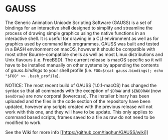 # GAUSS
The Generic Animation Unicode Scripting Software (GAUSS) is a set of bindings for an interactive shell designed to simplify and streamline the process of drawing simple graphics using the native functions in an interactive shell. It is useful for drawing in a CLI environment as well as for graphics used by command line programmes. GAUSS was built and tested in a BASH environment on macOS, however it should be compatible with most other Bourne-compatible shells as well as most Linux distributions and Unix flavours (i.e. FreeBSD). The current release is macOS specific so it will have to be installed manually on other systems by appending the contents of *gauss.bindings* to your shell profile (i.e. `FOO=$(cat gauss.bindings); echo "$FOO" >> .bash_profile`).

NOTICE: The most recent build of GAUSS (1.0.1-macOS) has changed the syntax so that all commands with the exception of `$DRAW` and `$ENDDRAW` (now `$endDraw`) are now corporal (lowercase). The installer binary has been uploaded and the files in the code section of the repository have been updated, however any scripts created with the previous release will not work with this one, and they will have to be update. This only applies to command based scripts, frames saved to a file as raw do not need to be modified to work.

See the Wiki for more info [[https://github.com/tiaghun/GAUSS/wiki]]
